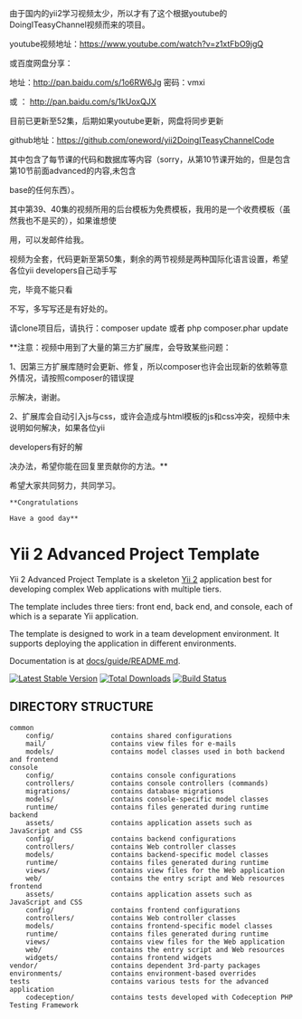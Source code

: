
由于国内的yii2学习视频太少，所以才有了这个根据youtube的DoingITeasyChannel视频而来的项目。


youtube视频地址：https://www.youtube.com/watch?v=z1xtFbO9jgQ

或百度网盘分享：

地址：http://pan.baidu.com/s/1o6RW6Jg 密码：vmxi 

或 ： http://pan.baidu.com/s/1kUoxQJX

目前已更新至52集，后期如果youtube更新，网盘将同步更新

github地址：https://github.com/oneword/yii2DoingITeasyChannelCode

其中包含了每节课的代码和数据库等内容（sorry，从第10节课开始的，但是包含第10节前面advanced的内容,未包含

base的任何东西）。

其中第39、40集的视频所用的后台模板为免费模板，我用的是一个收费模板（虽然我也不是买的），如果谁想使

用，可以发邮件给我。

视频为全套，代码更新至第50集，剩余的两节视频是两种国际化语言设置，希望各位yii developers自己动手写

完，毕竟不能只看

不写，多写写还是有好处的。


请clone项目后，请执行：composer update 或者 php composer.phar update

**注意：视频中用到了大量的第三方扩展库，会导致某些问题：

1、因第三方扩展库随时会更新、修复，所以composer也许会出现新的依赖等意外情况，请按照composer的错误提

示解决，谢谢。


2、扩展库会自动引入js与css，或许会造成与html模板的js和css冲突，视频中未说明如何解决，如果各位yii 

developers有好的解

决办法，希望你能在回复里贡献你的方法。**

希望大家共同努力，共同学习。

```
**Congratulations

Have a good day**
```









Yii 2 Advanced Project Template
===============================

Yii 2 Advanced Project Template is a skeleton [Yii 2](http://www.yiiframework.com/) application best for
developing complex Web applications with multiple tiers.

The template includes three tiers: front end, back end, and console, each of which
is a separate Yii application.

The template is designed to work in a team development environment. It supports
deploying the application in different environments.

Documentation is at [docs/guide/README.md](docs/guide/README.md).

[![Latest Stable Version](https://poser.pugx.org/yiisoft/yii2-app-advanced/v/stable.png)](https://packagist.org/packages/yiisoft/yii2-app-advanced)
[![Total Downloads](https://poser.pugx.org/yiisoft/yii2-app-advanced/downloads.png)](https://packagist.org/packages/yiisoft/yii2-app-advanced)
[![Build Status](https://travis-ci.org/yiisoft/yii2-app-advanced.svg?branch=master)](https://travis-ci.org/yiisoft/yii2-app-advanced)

DIRECTORY STRUCTURE
-------------------

```
common
    config/              contains shared configurations
    mail/                contains view files for e-mails
    models/              contains model classes used in both backend and frontend
console
    config/              contains console configurations
    controllers/         contains console controllers (commands)
    migrations/          contains database migrations
    models/              contains console-specific model classes
    runtime/             contains files generated during runtime
backend
    assets/              contains application assets such as JavaScript and CSS
    config/              contains backend configurations
    controllers/         contains Web controller classes
    models/              contains backend-specific model classes
    runtime/             contains files generated during runtime
    views/               contains view files for the Web application
    web/                 contains the entry script and Web resources
frontend
    assets/              contains application assets such as JavaScript and CSS
    config/              contains frontend configurations
    controllers/         contains Web controller classes
    models/              contains frontend-specific model classes
    runtime/             contains files generated during runtime
    views/               contains view files for the Web application
    web/                 contains the entry script and Web resources
    widgets/             contains frontend widgets
vendor/                  contains dependent 3rd-party packages
environments/            contains environment-based overrides
tests                    contains various tests for the advanced application
    codeception/         contains tests developed with Codeception PHP Testing Framework
```
